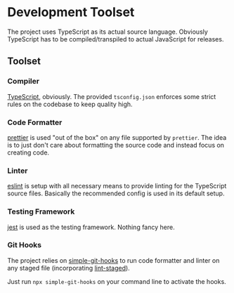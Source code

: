 # Development Toolset

The project uses TypeScript as its actual source language. Obviously TypeScript has to be compiled/transpiled to actual JavaScript for releases.

## Toolset

### Compiler

[TypeScript](https://github.com/microsoft/TypeScript), obviously. The provided `tsconfig.json` enforces some strict rules on the codebase to keep quality high.

### Code Formatter

[prettier](https://github.com/prettier/prettier) is used "out of the box" on any file supported by `prettier`. The idea is to just don't care about formatting the source code and instead focus on creating code.

### Linter

[eslint](https://github.com/eslint/eslint) is setup with all necessary means to provide linting for the TypeScript source files. Basically the recommended config is used in its default setup.

### Testing Framework

[jest](https://github.com/facebook/jest) is used as the testing framework. Nothing fancy here.

### Git Hooks

The project relies on [simple-git-hooks](https://github.com/toplenboren/simple-git-hooks) to run code formatter and linter on any staged file (incorporating [lint-staged](https://github.com/okonet/lint-staged)).

Just run `npx simple-git-hooks` on your command line to activate the hooks.
